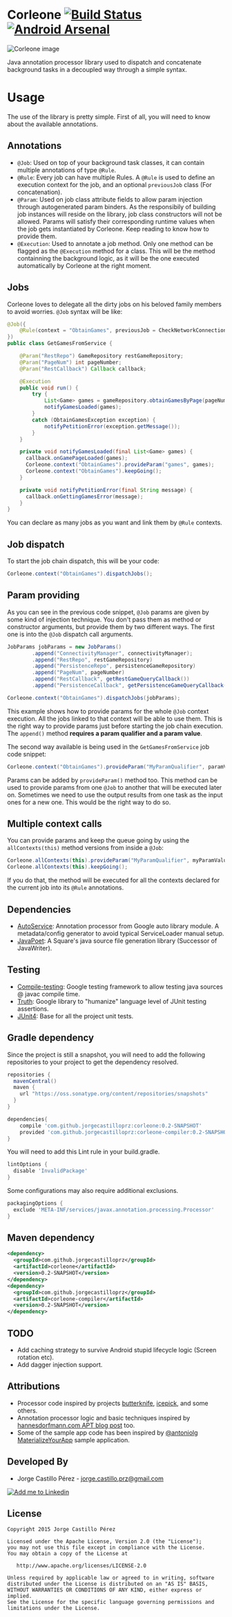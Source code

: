 Corleone [![Build Status](https://travis-ci.org/JorgeCastilloPrz/Corleone.svg?branch=master)](https://travis-ci.org/JorgeCastilloPrz/Corleone) [![Android Arsenal](https://img.shields.io/badge/Android%20Arsenal-Corleone-brightgreen.svg?style=flat)](http://www.android-arsenal.com/details/1/1690)
========

![Corleone image](/art/corleone.png)

Java annotation processor library used to dispatch and concatenate background tasks in a decoupled way through a simple syntax.

Usage
=====

The use of the library is pretty simple. First of all, you will need to know about the available annotations.

Annotations
-----------

* `@Job`: Used on top of your background task classes, it can contain multiple annotations of type `@Rule`.
* `@Rule`: Every job can have multiple Rules. A `@Rule` is used to define an execution context for the job, and an optional `previousJob` class (For concatenation).
* `@Param`: Used on job class attribute fields to allow param injection through autogenerated param binders. As the responsibily of building job instances
will reside on the library, job class constructors will not be allowed. Params will satisfy their corresponding runtime values when the job gets instantiated by Corleone.
Keep reading to know how to provide them.
* `@Execution`: Used to annotate a job method. Only one method can be flagged as the `@Execution` method for a class. This will be the method containning the
background logic, as it will be the one executed automatically by Corleone at the right moment.

Jobs
----

Corleone loves to delegate all the dirty jobs on his beloved family members to avoid worries. `@Job` syntax will be like:
```java
@Job({
    @Rule(context = "ObtainGames", previousJob = CheckNetworkConnection.class)
})
public class GetGamesFromService {

    @Param("RestRepo") GameRepository restGameRepository;
    @Param("PageNum") int pageNumber;
    @Param("RestCallback") Callback callback;

    @Execution
    public void run() {
        try {
            List<Game> games = gameRepository.obtainGamesByPage(pageNumber);
            notifyGamesLoaded(games);
        }
        catch (ObtainGamesException exception) {
            notifyPetitionError(exception.getMessage());
        }
    }

    private void notifyGamesLoaded(final List<Game> games) {
      callback.onGamePageLoaded(games);
      Corleone.context("ObtainGames").provideParam("games", games);
      Corleone.context("ObtainGames").keepGoing();
    }

    private void notifyPetitionError(final String message) {
      callback.onGettingGamesError(message);
    }
}
```

You can declare as many jobs as you want and link them by `@Rule` contexts.

Job dispatch
---------------

To start the job chain dispatch, this will be your code:

```java
Corleone.context("ObtainGames").dispatchJobs();
```

Param providing
---------------

As you can see in the previous code snippet, `@Job` params are given by some kind of injection technique. You don't pass them as method or constructor arguments,
 but provide them by two different ways. The first one is into the `@Job` dispatch call arguments.
 
```java
JobParams jobParams = new JobParams()
		.append("ConnectivityManager", connectivityManager);
		.append("RestRepo", restGameRepository)
		.append("PersistenceRepo", persistenceGameRepository)
 		.append("PageNum", pageNumber)
		.append("RestCallback", getRestGameQueryCallback())
		.append("PersistenceCallback", getPersistenceGameQueryCallback());

Corleone.context("ObtainGames").dispatchJobs(jobParams);
```

This example shows how to provide params for the whole `@Job` context execution. All the jobs linked to that context will be able to use them. This is the right 
way to provide params just before starting the job chain execution. The `append()` method **requires a param qualifier and a param value**.

The second way available is being used in the `GetGamesFromService` job code snippet:

```java
Corleone.context("ObtainGames").provideParam("MyParamQualifier", paramValue);
```

Params can be added by `provideParam()` method too. This method can be used to provide params from one `@Job` to another that will be executed later on. Sometimes 
we need to use the output results from one task as the input ones for a new one. This would be the right way to do so.

Multiple context calls
----------------------

You can provide params and keep the queue going by using the `allContexts(this)` method versions from inside a `@Job`:

```java
Corleone.allContexts(this).provideParam("MyParamQualifier", myParamValue);
Corleone.allContexts(this).keepGoing();
```

If you do that, the method will be executed for all the contexts declared for the current job into its `@Rule` annotations.

Dependencies
------------

* [AutoService][dependencies-1]: Annotation processor from Google auto library module. A metadata/config generator to avoid typical ServiceLoader manual setup.
* [JavaPoet][dependencies-2]: A Square's java source file generation library (Successor of JavaWriter).

Testing
-------

* [Compile-testing][testing-libs-1]: Google testing framework to allow testing java sources @ javac compile time.
* [Truth][testing-libs-2]: Google library to "humanize" language level of JUnit testing assertions.
* [JUnit4][testing-libs-3]: Base for all the project unit tests.

Gradle dependency
-----------------

Since the project is still a snapshot, you will need to add the following repositories to your project to get the dependency resolved.

```groovy
repositories {
  mavenCentral()
  maven {
    url "https://oss.sonatype.org/content/repositories/snapshots"
  }
}
```

```groovy
dependencies{
    compile 'com.github.jorgecastilloprz:corleone:0.2-SNAPSHOT'
    provided 'com.github.jorgecastilloprz:corleone-compiler:0.2-SNAPSHOT'
}
```

You will need to add this Lint rule in your build.gradle.

```groovy
lintOptions {
  disable 'InvalidPackage'
}
```

Some configurations may also require additional exclusions.

```groovy
packagingOptions {
  exclude 'META-INF/services/javax.annotation.processing.Processor'
}
```

Maven dependency
----------------

```xml
<dependency>
  <groupId>com.github.jorgecastilloprz</groupId>
  <artifactId>corleone</artifactId>
  <version>0.2-SNAPSHOT</version>
</dependency>
<dependency>
  <groupId>com.github.jorgecastilloprz</groupId>
  <artifactId>corleone-compiler</artifactId>
  <version>0.2-SNAPSHOT</version>
</dependency>
```

TODO
----
* Add caching strategy to survive Android stupid lifecycle logic (Screen rotation etc).
* Add dagger injection support.

Attributions
------------
* Processor code inspired by projects [butterknife][butterknife-github], [icepick][icepick-github], and some others.
* Annotation processor logic and basic techniques inspired by [hannesdorfmann.com APT blog post][hannesdorfmann-post] too.
* Some of the sample app code has been inspired by [@antoniolg][attributions-1] [MaterializeYourApp][attributions-2] sample application.

Developed By
------------
* Jorge Castillo Pérez - <jorge.castillo.prz@gmail.com>

<a href="https://www.linkedin.com/in/jorgecastilloprz">
  <img alt="Add me to Linkedin" src="https://github.com/JorgeCastilloPrz/EasyMVP/blob/master/art/linkedin.png" />
</a>

License
-------

    Copyright 2015 Jorge Castillo Pérez

    Licensed under the Apache License, Version 2.0 (the "License");
    you may not use this file except in compliance with the License.
    You may obtain a copy of the License at

       http://www.apache.org/licenses/LICENSE-2.0

    Unless required by applicable law or agreed to in writing, software
    distributed under the License is distributed on an "AS IS" BASIS,
    WITHOUT WARRANTIES OR CONDITIONS OF ANY KIND, either express or implied.
    See the License for the specific language governing permissions and
    limitations under the License.

 [dependencies-1]: https://github.com/google/auto/tree/master/service
 [dependencies-2]: https://github.com/square/javapoet
 [testing-libs-1]: https://github.com/google/compile-testing
 [testing-libs-2]: https://github.com/google/truth
 [testing-libs-3]: http://junit.org/
 [attributions-1]: https://github.com/antoniolg
 [attributions-2]: https://github.com/antoniolg/MaterializeYourApp
 [butterknife-github]: https://github.com/JakeWharton/butterknife
 [icepick-github]: https://github.com/frankiesardo/icepick
 [hannesdorfmann-post]: http://hannesdorfmann.com/annotation-processing/annotationprocessing101/